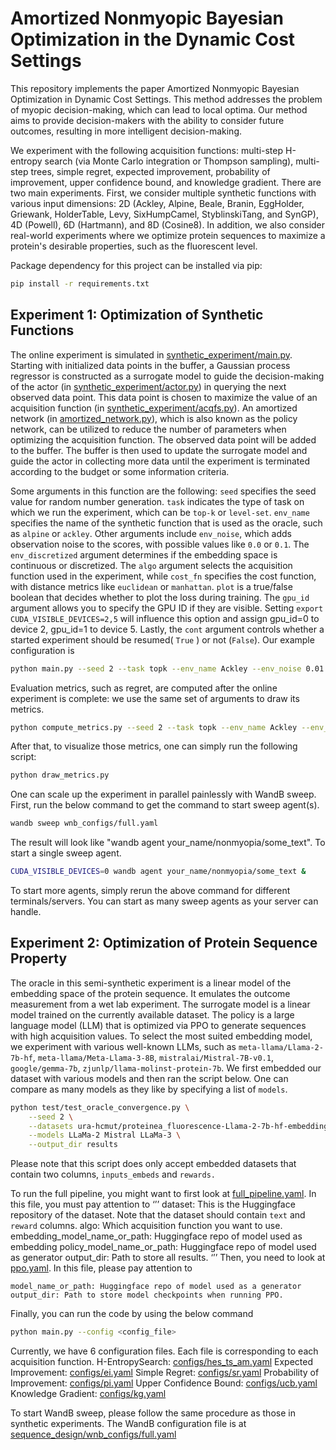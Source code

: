 # Amortized Nonmyopic Bayesian Optimization in the Dynamic Cost Settings

This repository implements the paper Amortized Nonmyopic Bayesian Optimization in Dynamic Cost Settings. This method addresses the problem of myopic decision-making, which can lead to local optima. Our method aims to provide decision-makers with the ability to consider future outcomes, resulting in more intelligent decision-making.

We experiment with the following acquisition functions: multi-step H-entropy search (via Monte Carlo integration or Thompson sampling), multi-step trees, simple regret, expected improvement, probability of improvement, upper confidence bound, and knowledge gradient. There are two main experiments. First, we consider multiple synthetic functions with various input dimensions: 2D (Ackley, Alpine, Beale, Branin, EggHolder, Griewank, HolderTable, Levy, SixHumpCamel,  StyblinskiTang, and SynGP), 4D (Powell), 6D (Hartmann), and 8D (Cosine8). In addition, we also consider real-world experiments where we optimize protein sequences to maximize a protein's desirable properties, such as the fluorescent level.

Package dependency for this project can be installed via pip:
```bash
pip install -r requirements.txt
```

## Experiment 1: Optimization of Synthetic Functions
The online experiment is simulated in [synthetic_experiment/main.py](synthetic_experiment/main.py). Starting with initialized data points in the buffer, a Gaussian process regressor is constructed as a surrogate model to guide the decision-making of the actor (in [synthetic_experiment/actor.py](synthetic_experiment/actor.py)) in querying the next observed data point. This data point is chosen to maximize the value of an acquisition function (in [synthetic_experiment/acqfs.py](synthetic_experiment/acqfs.py)). An amortized network (in [amortized_network.py](amortized_network.py)), which is also known as the policy network, can be utilized to reduce the number of parameters when optimizing the acquisition function. The observed data point will be added to the buffer. The buffer is then used to update the surrogate model and guide the actor in collecting more data until the experiment is terminated according to the budget or some information criteria.

Some arguments in this function are the following: `seed` specifies the seed value for random number generation. `task` indicates the type of task on which we run the experiment, which can be `top-k` or `level-set`. `env_name` specifies the name of the synthetic function that is used as the oracle, such as `alpine` or `ackley`. Other arguments include `env_noise`, which adds observation noise to the scores, with possible values like `0.0` or `0.1`. The `env_discretized` argument determines if the embedding space is continuous or discretized. The `algo` argument selects the acquisition function used in the experiment, while `cost_fn` specifies the cost function, with distance metrics like `euclidean` or `manhattan`. `plot` is a true/false boolean that decides whether to plot the loss during training. The `gpu_id` argument allows you to specify the GPU ID if they are visible. Setting `export CUDA_VISIBLE_DEVICES=2,5` will influence this option and assign gpu_id=0 to device 2, gpu_id=1 to device 5. Lastly, the `cont` argument controls whether a started experiment should be resumed( `True` ) or not (`False`). Our example configuration is
```bash
python main.py --seed 2 --task topk --env_name Ackley --env_noise 0.01 --env_discretized False --algo HES-TS-AM-1 --cost_fn euclidean --plot True --gpu_id 0 --cont False
```

Evaluation metrics, such as regret, are computed after the online experiment is complete: we use the same set of arguments to draw its metrics.
```bash
python compute_metrics.py --seed 2 --task topk --env_name Ackley --env_noise 0.01 --env_discretized False --algo HES-TS-AM-1 --cost_fn euclidean --plot True --gpu_id 0 --cont False
```

After that, to visualize those metrics, one can simply run the following script:
```bash
python draw_metrics.py
```

One can scale up the experiment in parallel painlessly with WandB sweep. First, run the below command to get the command to start sweep agent(s). 
```bash
wandb sweep wnb_configs/full.yaml
```
The result will look like "wandb agent your_name/nonmyopia/some_text". To start a single sweep agent.
```bash
CUDA_VISIBLE_DEVICES=0 wandb agent your_name/nonmyopia/some_text &
```
To start more agents, simply rerun the above command for different terminals/servers. You can start as many sweep agents as your server can handle.

## Experiment 2: Optimization of Protein Sequence Property
The oracle in this semi-synthetic experiment is a linear model of the embedding space of the protein sequence. It emulates the outcome measurement from a wet lab experiment. The surrogate model is a linear model trained on the currently available dataset. The policy is a large language model (LLM) that is optimized via PPO to generate sequences with high acquisition values. To select the most suited embedding model, we experiment with various well-known LLMs, such as `meta-llama/Llama-2-7b-hf`, `meta-llama/Meta-Llama-3-8B`, `mistralai/Mistral-7B-v0.1`, `google/gemma-7b`, `zjunlp/llama-molinst-protein-7b`. We first embedded our dataset with various models and then ran the script below. One can compare as many models as they like by specifying a list of `models`.
```bash
python test/test_oracle_convergence.py \
    --seed 2 \
    --datasets ura-hcmut/proteinea_fluorescence-Llama-2-7b-hf-embedding ura-hcmut/proteinea_fluorescence-Mistral-7B-v0.1-embedding ura-hcmut/proteinea_fluorescence-Meta-Llama-3-8B-embedding \
    --models LLaMa-2 Mistral LLaMa-3 \
    --output_dir results
```
Please note that this script does only accept embedded datasets that contain two columns, `inputs_embeds` and `rewards.`

To run the full pipeline, you might want to first look at [full_pipeline.yaml](]sequence_design/configs/full_pipeline.yaml). In this file, you must pay attention to 
‘’’
dataset: This is the Huggingface repository of the dataset. Note that the dataset should contain `text` and `reward` columns.
algo: Which acquisition function you want to use.
embedding_model_name_or_path: Huggingface repo of model used as embedding
policy_model_name_or_path: Huggingface repo of model used as generator
output_dir: Path to store all results.
‘’’
Then, you need to look at [ppo.yaml](configs/ppo.yaml). In this file, please pay attention to 
```
model_name_or_path: Huggingface repo of model used as a generator
output_dir: Path to store model checkpoints when running PPO.
```
Finally, you can run the code by using the below command
```bash
python main.py --config <config_file>
```
Currently, we have 6 configuration files. Each file is corresponding to each acquisition function.
H-EntropySearch: [configs/hes_ts_am.yaml](sequence_design/configs/hes_ts_am.yaml)
Expected Improvement: [configs/ei.yaml](sequence_design/configs/ei.yaml)
Simple Regret: [configs/sr.yaml](sequence_design/configs/sr.yaml)
Probability of Improvement: [configs/pi.yaml](sequence_design/configs/pi.yaml)
Upper Confidence Bound: [configs/ucb.yaml](sequence_design/configs/ucb.yaml)
Knowledge Gradient: [configs/kg.yaml](sequence_design/configs/kg.yaml)

To start WandB sweep, please follow the same procedure as those in synthetic experiments. The WandB configuration file is at [sequence_design/wnb_configs/full.yaml](sequence_design/wnb_configs/full.yaml)
